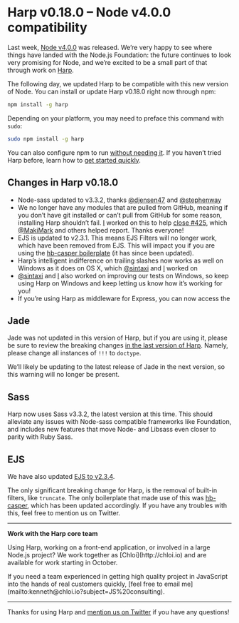 # Harp v0.18.0 – Node v4.0.0 compatibility

Last week, [Node v4.0.0](https://nodejs.org/en/blog/release/v4.0.0/) was released. We’re very happy to see where things have landed with the Node.js Foundation: the future continues to look very promising for Node, and we’re excited to be a small part of that through work on [Harp](https://github.com/sintaxi/harp).

The following day, we updated Harp to be compatible with this new version of Node. You can install or update Harp v0.18.0 right now through npm:

```sh
npm install -g harp
```

Depending on your platform, you may need to preface this command with `sudo`:

```sh
sudo npm install -g harp
```

You can also configure npm to run [without needing it](https://docs.npmjs.com/getting-started/fixing-npm-permissions). If you haven’t tried Harp before, learn how to [get started quickly](http://harp.rip/docs/quick-start).

## Changes in Harp v0.18.0

- Node-sass updated to v3.3.2, thanks [@djensen47](https://github.com/djensen47) and [@stephenway](https://github.com/stephenway)
- We no longer have any modules that are pulled from GitHub, meaning if you don’t have git installed or can’t pull from GitHub for some reason, installing Harp shouldn’t fail. [I](https://github.com/kennethormandy) worked on this to help [close #425](https://github.com/sintaxi/harp/issues/425), which [@MakiMark](https://github.com/MakiMark) and others helped report. Thanks everyone!
- EJS is updated to v2.3.1. This means EJS Filters will no longer work, which have been removed from EJS. This will impact you if you are using the [hb-casper boilerplate](https://github.com/kennethormandy/hb-casper) (it has since been updated).
- Harp’s intelligent indifference on trailing slashes now works as well on Windows as it does on OS X, which [@sintaxi](https://github.com/sintaxi) and [I](https://github.com/kennethormandy) worked on
- [@sintaxi](https://github.com/sintaxi) and [I](https://github.com/kennethormandy) also worked on improving our tests on Windows, so keep using Harp on Windows and keep letting us know how it’s working for you!
- If you’re using Harp as middleware for Express, you can now access the

## Jade

Jade was not updated in this version of Harp, but if you are using it, please be sure to review the breaking changes [in the last version of Harp](/blog/v0-17-0#jade). Namely, please change all instances of `!!!` to `doctype`.

We’ll likely be updating to the latest release of Jade in the next version, so this warning will no longer be present.

## Sass

Harp now uses Sass v3.3.2, the latest version at this time. This should alleviate any issues with Node-sass compatible frameworks like Foundation, and includes new features that move Node- and Libsass even closer to parity with Ruby Sass.

## EJS

We have also updated [EJS to v2.3.4](https://github.com/mde/ejs/releases/tag/v2.3.4).

The only significant breaking change for Harp, is the removal of built-in filters, like `truncate`. The only boilerplate that made use of this was [hb-casper](https://github.com/kennethormandy/hb-casper), which has been updated accordingly. If you have any troubles with this, feel free to mention us on Twitter.

***

<div class="panel"><strong>Work with the Harp core team</strong><p>Using Harp, working on a front-end application, or involved in a large Node.js project? We work together as [Chloi](http://chloi.io) and are available for work starting in October.</p><p>If you need a team experienced in getting high quality project in JavaScript into the hands of real customers quickly, [feel free to email me](mailto:kenneth@chloi.io?subject=JS%20consulting).</p></div>

***

Thanks for using Harp and [mention us on Twitter](https://twitter.com/harpwebserver) if you have any questions!
